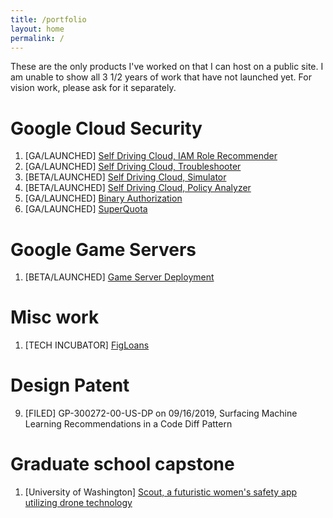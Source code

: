 ```yaml
---
title: /portfolio
layout: home
permalink: /
---
```


These are the only products I've worked on that I can host on a public site. I am unable to show all 3 1/2 years of work that have not launched yet. For vision work, please ask for it separately.

# Google Cloud Security

1. [GA/LAUNCHED] [Self Driving Cloud, IAM Role Recommender](assets/portfolio/rolerecommender.pdf)
2. [GA/LAUNCHED] [Self Driving Cloud, Troubleshooter](assets/portfolio/troubleshooter.pdf)
3. [BETA/LAUNCHED] [Self Driving Cloud, Simulator](assets/simulator)
4. [BETA/LAUNCHED] [Self Driving Cloud, Policy Analyzer](assets/analyzer.pdf)
5. [GA/LAUNCHED] [Binary Authorization](assets/portfolio/binauth.pdf)
6. [GA/LAUNCHED] [SuperQuota](assets/portfolio/quota.pdf)

# Google Game Servers

1. [BETA/LAUNCHED] [Game Server Deployment](assets/gaming.pdf)

# Misc work

1. [TECH INCUBATOR] [FigLoans](https://www.figloans.com/)

# Design Patent

9. [FILED] GP-300272-00-US-DP on 09/16/2019, Surfacing Machine Learning Recommendations in a Code Diff Pattern

# Graduate school capstone

1. [University of Washington] [Scout, a futuristic women's safety app utilizing drone technology](assets/portfolio/scout.pdf)